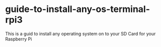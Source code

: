 # guide-to-install-any-os-terminal-rpi3
This is a guid to install any operating system on to your SD Card for your Raspberry Pi
